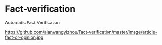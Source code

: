 # Fact-verification
Automatic Fact Verification

https://github.com/alanwangyizhou/Fact-verification/master/image/article-fact-or-opinion.jpg
